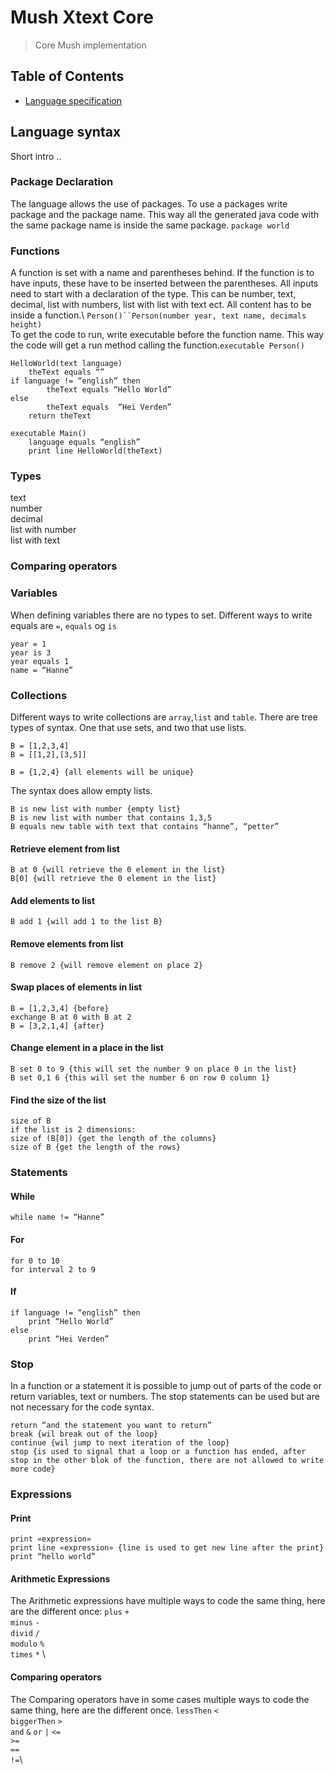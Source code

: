 # Mush Xtext Core

> Core Mush implementation

## Table of Contents
- [Language specification](#language-specification)

## Language syntax
Short intro ..  

### Package Declaration
The language allows the use of packages. To use a packages write package and the package name. This way all the generated java code with the same package name is inside the same package. 
```package world```

### Functions
A function is set with a name and parentheses behind. If the function is to have inputs, these have to be inserted between the parentheses. All inputs need to start with a declaration of the type. This can be number, text, decimal, list with numbers, list with list with text ect. All content has to be inside a function.\ 
`Person()``Person(number year, text name, decimals height)`\
To get the code to run, write executable before the function name. This way the code will get a run method calling the function.`executable Person()`

```
HelloWorld(text language)
	theText equals “”
if language != “english” then
		theText equals “Hello World”
else
		theText equals  “Hei Verden”
	return theText

executable Main()
	language equals “english”
	print line HelloWorld(theText)

```
### Types
text \
number \
decimal \
list with number \
list with text

### Comparing operators


### Variables 
When defining variables there are no types to set. Different ways to write equals are `=`, `equals` og `is`
```
year = 1
year is 3
year equals 1
name = “Hanne”
```
### Collections
Different ways to write collections are `array`,`list` and `table`. There are tree types of syntax. One that use sets, and two that use lists. 
```
B = [1,2,3,4]
B = [[1,2],[3,5]]

B = {1,2,4} {all elements will be unique}
```
The syntax does allow empty lists.
```
B is new list with number {empty list}
B is new list with number that contains 1,3,5
B equals new table with text that contains “hanne”, “petter”
```
#### Retrieve element from list
```
B at 0 {will retrieve the 0 element in the list}
B[0] {will retrieve the 0 element in the list}
```

#### Add elements to list
```
B add 1 {will add 1 to the list B}
```
#### Remove elements from list
```
B remove 2 {will remove element on place 2}
```
#### Swap places of elements in list
```
B = [1,2,3,4] {before}
exchange B at 0 with B at 2
B = [3,2,1,4] {after}
```

#### Change element in a place in the list
```
B set 0 to 9 {this will set the number 9 on place 0 in the list}
B set 0,1 6 {this will set the number 6 on row 0 column 1} 
```
#### Find the size of the list
```
size of B
if the list is 2 dimensions:
size of (B[0]) {get the length of the columns}
size of B {get the length of the rows}
```

### Statements

#### While
```
while name != “Hanne”
```
#### For
```
for 0 to 10
for interval 2 to 9 
```
#### If
```
if language != “english” then
	print “Hello World”
else
	print “Hei Verden”
```
### Stop
In a function or a statement it is possible to jump out of parts of the code or return variables, text or numbers. The stop statements can be used but are not necessary for the code syntax.

```
return “and the statement you want to return” 
break {wil break out of the loop}
continue {wil jump to next iteration of the loop}
stop {is used to signal that a loop or a function has ended, after stop in the other blok of the function, there are not allowed to write more code}
```
### Expressions
#### Print
```
print «expression»
print line «expression» {line is used to get new line after the print}
print “hello world”
```
#### Arithmetic Expressions
The Arithmetic expressions have multiple ways to code the same thing, here are the different once:
`plus` `+`\
`minus` `-` \
`divid` `/` \
`modulo` `%` \
`times` `*` \
#### Comparing operators
The Comparing  operators have in some cases multiple ways to code the same thing, here are the different once.
`lessThen` `<`\
`biggerThen` `>` \
`and` `&`
`or` `|`
`<=`\
`>=`\
`==`\
`!=`\




```

```

```
```




